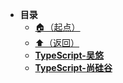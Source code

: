 * **目录**
  * [🏠（起点）](/study/README)
  * [⬆️（返回）](/study/前端\01-前端语言/README)
  * [**TypeScript-吴悠**](/study/前端/01-前端语言/TypeScript/TypeScript-吴悠)
  * [**TypeScript-尚硅谷**](/study/前端/01-前端语言/TypeScript/TypeScript-尚硅谷)